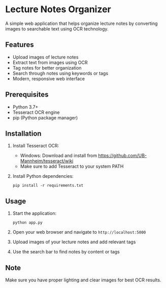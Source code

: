 # Lecture Notes Organizer

A simple web application that helps organize lecture notes by converting images to searchable text using OCR technology.

## Features

- Upload images of lecture notes
- Extract text from images using OCR
- Tag notes for better organization
- Search through notes using keywords or tags
- Modern, responsive web interface

## Prerequisites

- Python 3.7+
- Tesseract OCR engine
- pip (Python package manager)

## Installation

1. Install Tesseract OCR:
   - Windows: Download and install from https://github.com/UB-Mannheim/tesseract/wiki
   - Make sure to add Tesseract to your system PATH

2. Install Python dependencies:
   ```
   pip install -r requirements.txt
   ```

## Usage

1. Start the application:
   ```
   python app.py
   ```

2. Open your web browser and navigate to `http://localhost:5000`

3. Upload images of your lecture notes and add relevant tags

4. Use the search bar to find notes by content or tags

## Note

Make sure you have proper lighting and clear images for best OCR results.
